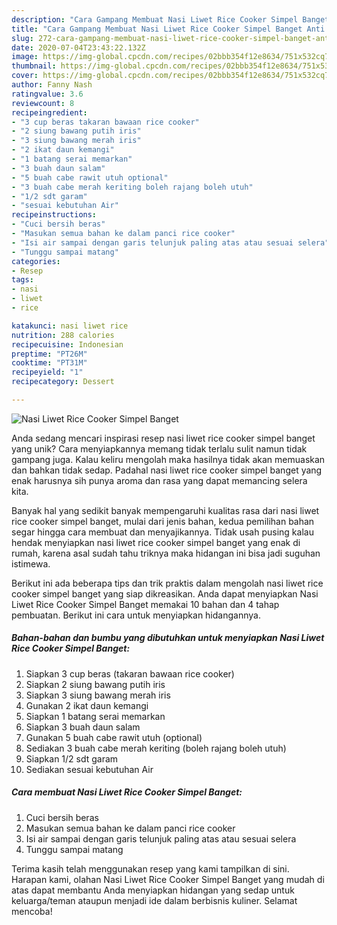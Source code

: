 ```yaml
---
description: "Cara Gampang Membuat Nasi Liwet Rice Cooker Simpel Banget Anti Gagal"
title: "Cara Gampang Membuat Nasi Liwet Rice Cooker Simpel Banget Anti Gagal"
slug: 272-cara-gampang-membuat-nasi-liwet-rice-cooker-simpel-banget-anti-gagal
date: 2020-07-04T23:43:22.132Z
image: https://img-global.cpcdn.com/recipes/02bbb354f12e8634/751x532cq70/nasi-liwet-rice-cooker-simpel-banget-foto-resep-utama.jpg
thumbnail: https://img-global.cpcdn.com/recipes/02bbb354f12e8634/751x532cq70/nasi-liwet-rice-cooker-simpel-banget-foto-resep-utama.jpg
cover: https://img-global.cpcdn.com/recipes/02bbb354f12e8634/751x532cq70/nasi-liwet-rice-cooker-simpel-banget-foto-resep-utama.jpg
author: Fanny Nash
ratingvalue: 3.6
reviewcount: 8
recipeingredient:
- "3 cup beras takaran bawaan rice cooker"
- "2 siung bawang putih iris"
- "3 siung bawang merah iris"
- "2 ikat daun kemangi"
- "1 batang serai memarkan"
- "3 buah daun salam"
- "5 buah cabe rawit utuh optional"
- "3 buah cabe merah keriting boleh rajang boleh utuh"
- "1/2 sdt garam"
- "sesuai kebutuhan Air"
recipeinstructions:
- "Cuci bersih beras"
- "Masukan semua bahan ke dalam panci rice cooker"
- "Isi air sampai dengan garis telunjuk paling atas atau sesuai selera"
- "Tunggu sampai matang"
categories:
- Resep
tags:
- nasi
- liwet
- rice

katakunci: nasi liwet rice 
nutrition: 288 calories
recipecuisine: Indonesian
preptime: "PT26M"
cooktime: "PT31M"
recipeyield: "1"
recipecategory: Dessert

---
```



![Nasi Liwet Rice Cooker Simpel Banget](https://img-global.cpcdn.com/recipes/02bbb354f12e8634/751x532cq70/nasi-liwet-rice-cooker-simpel-banget-foto-resep-utama.jpg)

Anda sedang mencari inspirasi resep nasi liwet rice cooker simpel banget yang unik? Cara menyiapkannya memang tidak terlalu sulit namun tidak gampang juga. Kalau keliru mengolah maka hasilnya tidak akan memuaskan dan bahkan tidak sedap. Padahal nasi liwet rice cooker simpel banget yang enak harusnya sih punya aroma dan rasa yang dapat memancing selera kita.



Banyak hal yang sedikit banyak mempengaruhi kualitas rasa dari nasi liwet rice cooker simpel banget, mulai dari jenis bahan, kedua pemilihan bahan segar hingga cara membuat dan menyajikannya. Tidak usah pusing kalau hendak menyiapkan nasi liwet rice cooker simpel banget yang enak di rumah, karena asal sudah tahu triknya maka hidangan ini bisa jadi suguhan istimewa.


Berikut ini ada beberapa tips dan trik praktis dalam mengolah nasi liwet rice cooker simpel banget yang siap dikreasikan. Anda dapat menyiapkan Nasi Liwet Rice Cooker Simpel Banget memakai 10 bahan dan 4 tahap pembuatan. Berikut ini cara untuk menyiapkan hidangannya.

<!--inarticleads1-->

##### Bahan-bahan dan bumbu yang dibutuhkan untuk menyiapkan Nasi Liwet Rice Cooker Simpel Banget:

1. Siapkan 3 cup beras (takaran bawaan rice cooker)
1. Siapkan 2 siung bawang putih iris
1. Siapkan 3 siung bawang merah iris
1. Gunakan 2 ikat daun kemangi
1. Siapkan 1 batang serai memarkan
1. Siapkan 3 buah daun salam
1. Gunakan 5 buah cabe rawit utuh (optional)
1. Sediakan 3 buah cabe merah keriting (boleh rajang boleh utuh)
1. Siapkan 1/2 sdt garam
1. Sediakan sesuai kebutuhan Air




<!--inarticleads2-->

##### Cara membuat Nasi Liwet Rice Cooker Simpel Banget:

1. Cuci bersih beras
1. Masukan semua bahan ke dalam panci rice cooker
1. Isi air sampai dengan garis telunjuk paling atas atau sesuai selera
1. Tunggu sampai matang




Terima kasih telah menggunakan resep yang kami tampilkan di sini. Harapan kami, olahan Nasi Liwet Rice Cooker Simpel Banget yang mudah di atas dapat membantu Anda menyiapkan hidangan yang sedap untuk keluarga/teman ataupun menjadi ide dalam berbisnis kuliner. Selamat mencoba!
